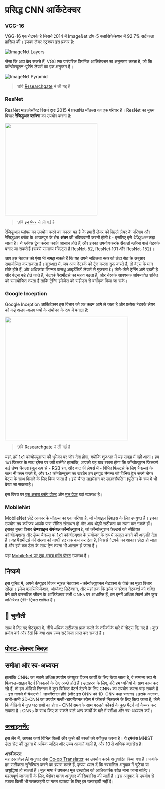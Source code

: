 <!--
CO_OP_TRANSLATOR_METADATA:
{
  "original_hash": "2f7b97b375358cb51a1e098df306bf73",
  "translation_date": "2025-08-24T09:54:57+00:00",
  "source_file": "lessons/4-ComputerVision/07-ConvNets/CNN_Architectures.md",
  "language_code": "hi"
}
-->
# प्रसिद्ध CNN आर्किटेक्चर

### VGG-16

VGG-16 एक नेटवर्क है जिसने 2014 में ImageNet टॉप-5 क्लासिफिकेशन में 92.7% सटीकता हासिल की। इसका लेयर स्ट्रक्चर इस प्रकार है:

![ImageNet Layers](../../../../../lessons/4-ComputerVision/07-ConvNets/images/vgg-16-arch1.jpg)

जैसा कि आप देख सकते हैं, VGG एक पारंपरिक पिरामिड आर्किटेक्चर का अनुसरण करता है, जो कि कॉन्वोल्यूशन-पूलिंग लेयर्स का एक अनुक्रम है।

![ImageNet Pyramid](../../../../../lessons/4-ComputerVision/07-ConvNets/images/vgg-16-arch.jpg)

> छवि [Researchgate](https://www.researchgate.net/figure/Vgg16-model-structure-To-get-the-VGG-NIN-model-we-replace-the-2-nd-4-th-6-th-7-th_fig2_335194493) से ली गई है

### ResNet

ResNet माइक्रोसॉफ्ट रिसर्च द्वारा 2015 में प्रस्तावित मॉडल्स का एक परिवार है। ResNet का मुख्य विचार **रेजिडुअल ब्लॉक्स** का उपयोग करना है:

<img src="images/resnet-block.png" width="300"/>

> छवि [इस पेपर](https://arxiv.org/pdf/1512.03385.pdf) से ली गई है

रेजिडुअल ब्लॉक्स का उपयोग करने का कारण यह है कि हमारी लेयर को पिछले लेयर के परिणाम और रेजिडुअल ब्लॉक के आउटपुट के बीच **अंतर** की भविष्यवाणी करनी होती है - इसलिए इसे *रेजिडुअल* कहा जाता है। ये ब्लॉक्स ट्रेन करना काफी आसान होते हैं, और इनका उपयोग करके सैकड़ों ब्लॉक्स वाले नेटवर्क बनाए जा सकते हैं (सबसे सामान्य वेरिएंट्स हैं ResNet-52, ResNet-101 और ResNet-152)।

आप इस नेटवर्क को ऐसा भी समझ सकते हैं कि यह अपने जटिलता स्तर को डेटा सेट के अनुसार समायोजित कर सकता है। शुरुआत में, जब आप नेटवर्क को ट्रेन करना शुरू करते हैं, तो वेट्स के मान छोटे होते हैं, और अधिकांश सिग्नल पासथ्रू आइडेंटिटी लेयर्स से गुजरता है। जैसे-जैसे ट्रेनिंग आगे बढ़ती है और वेट्स बड़े होते जाते हैं, नेटवर्क पैरामीटर्स का महत्व बढ़ता है, और नेटवर्क आवश्यक अभिव्यक्ति शक्ति को समायोजित करता है ताकि ट्रेनिंग इमेजेस को सही ढंग से वर्गीकृत किया जा सके।

### Google Inception

Google Inception आर्किटेक्चर इस विचार को एक कदम आगे ले जाता है और प्रत्येक नेटवर्क लेयर को कई अलग-अलग पथों के संयोजन के रूप में बनाता है:

<img src="images/inception.png" width="400"/>

> छवि [Researchgate](https://www.researchgate.net/figure/Inception-module-with-dimension-reductions-left-and-schema-for-Inception-ResNet-v1_fig2_355547454) से ली गई है

यहां, हमें 1x1 कॉन्वोल्यूशन्स की भूमिका पर जोर देना होगा, क्योंकि शुरुआत में यह समझ में नहीं आता। हम 1x1 फिल्टर के साथ इमेज पर क्यों चलेंगे? हालांकि, आपको यह याद रखना होगा कि कॉन्वोल्यूशन फिल्टर्स कई डेप्थ चैनल्स (मूल रूप से - RGB रंग, और बाद की लेयर्स में - विभिन्न फिल्टर्स के लिए चैनल्स) के साथ भी काम करते हैं, और 1x1 कॉन्वोल्यूशन का उपयोग इन इनपुट चैनल्स को विभिन्न ट्रेन करने योग्य वेट्स के साथ मिलाने के लिए किया जाता है। इसे चैनल डाइमेंशन पर डाउनसैंपलिंग (पूलिंग) के रूप में भी देखा जा सकता है।

इस विषय पर [एक अच्छा ब्लॉग पोस्ट](https://medium.com/analytics-vidhya/talented-mr-1x1-comprehensive-look-at-1x1-convolution-in-deep-learning-f6b355825578) और [मूल पेपर](https://arxiv.org/pdf/1312.4400.pdf) यहां उपलब्ध है।

### MobileNet

MobileNet छोटे आकार के मॉडल्स का एक परिवार है, जो मोबाइल डिवाइस के लिए उपयुक्त है। इनका उपयोग तब करें जब आपके पास सीमित संसाधन हों और आप थोड़ी सटीकता का त्याग कर सकते हों। इसका मुख्य विचार **डेप्थवाइज सेपरेबल कॉन्वोल्यूशन** है, जो कॉन्वोल्यूशन फिल्टर्स को स्पैटियल कॉन्वोल्यूशन्स और डेप्थ चैनल्स पर 1x1 कॉन्वोल्यूशन के संयोजन के रूप में प्रस्तुत करने की अनुमति देता है। यह पैरामीटर्स की संख्या को काफी हद तक कम कर देता है, जिससे नेटवर्क का आकार छोटा हो जाता है और इसे कम डेटा के साथ ट्रेन करना भी आसान हो जाता है।

यहां [MobileNet पर एक अच्छा ब्लॉग पोस्ट](https://medium.com/analytics-vidhya/image-classification-with-mobilenet-cc6fbb2cd470) उपलब्ध है।

## निष्कर्ष

इस यूनिट में, आपने कंप्यूटर विज़न न्यूरल नेटवर्क्स - कॉन्वोल्यूशनल नेटवर्क्स के पीछे का मुख्य विचार सीखा। इमेज क्लासिफिकेशन, ऑब्जेक्ट डिटेक्शन, और यहां तक कि इमेज जनरेशन नेटवर्क्स को शक्ति देने वाले वास्तविक जीवन के आर्किटेक्चर सभी CNNs पर आधारित हैं, बस इनमें अधिक लेयर्स और कुछ अतिरिक्त ट्रेनिंग ट्रिक्स शामिल हैं।

## 🚀 चुनौती

साथ में दिए गए नोटबुक्स में, नीचे अधिक सटीकता प्राप्त करने के तरीकों के बारे में नोट्स दिए गए हैं। कुछ प्रयोग करें और देखें कि क्या आप उच्च सटीकता प्राप्त कर सकते हैं।

## [पोस्ट-लेक्चर क्विज़](https://red-field-0a6ddfd03.1.azurestaticapps.net/quiz/207)

## समीक्षा और स्व-अध्ययन

हालांकि CNNs का सबसे अधिक उपयोग कंप्यूटर विज़न कार्यों के लिए किया जाता है, वे सामान्य रूप से फिक्स्ड-साइज़ पैटर्न निकालने के लिए अच्छे होते हैं। उदाहरण के लिए, यदि हम ध्वनियों के साथ काम कर रहे हैं, तो हम ऑडियो सिग्नल में कुछ विशिष्ट पैटर्न देखने के लिए CNNs का उपयोग करना चाह सकते हैं - इस मामले में फिल्टर्स 1-डायमेंशनल होंगे (और इस CNN को 1D-CNN कहा जाएगा)। इसके अलावा, कभी-कभी 3D-CNN का उपयोग मल्टी-डायमेंशनल स्पेस में फीचर्स निकालने के लिए किया जाता है, जैसे कि वीडियो में कुछ घटनाओं का होना - CNN समय के साथ बदलते फीचर्स के कुछ पैटर्न को कैप्चर कर सकता है। CNNs के साथ किए जा सकने वाले अन्य कार्यों के बारे में समीक्षा और स्व-अध्ययन करें।

## [असाइनमेंट](lab/README.md)

इस लैब में, आपका कार्य विभिन्न बिल्ली और कुत्ते की नस्लों को वर्गीकृत करना है। ये इमेजेस MNIST डेटा सेट की तुलना में अधिक जटिल और उच्च आयामों वाली हैं, और 10 से अधिक क्लासेस हैं।

**अस्वीकरण**:  
यह दस्तावेज़ AI अनुवाद सेवा [Co-op Translator](https://github.com/Azure/co-op-translator) का उपयोग करके अनुवादित किया गया है। जबकि हम सटीकता सुनिश्चित करने का प्रयास करते हैं, कृपया ध्यान दें कि स्वचालित अनुवाद में त्रुटियां या अशुद्धियां हो सकती हैं। मूल भाषा में उपलब्ध मूल दस्तावेज़ को आधिकारिक स्रोत माना जाना चाहिए। महत्वपूर्ण जानकारी के लिए, पेशेवर मानव अनुवाद की सिफारिश की जाती है। इस अनुवाद के उपयोग से उत्पन्न किसी भी गलतफहमी या गलत व्याख्या के लिए हम उत्तरदायी नहीं हैं।
